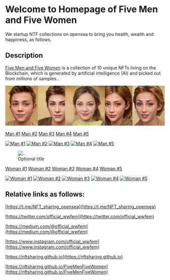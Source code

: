 
# Welcome to Homepage of Five Men and Five Women
We startup NTF collections on opensea to bring you health, wealth and happiness, as follows.
 
## Description
[Five Men and Five Women](https://opensea.io/collection/five-men-and-five-women) is a collection of 10 unique NFTs living on the Blockchain, which is generated by artificial intelligence (AI) and picked out from millions of samples..

[![five-men-and-five-women](/logo/Banner.png)](https://opensea.io/collection/five-men-and-five-women)

[Man #1](https://opensea.io/assets/ethereum/0x495f947276749ce646f68ac8c248420045cb7b5e/75684477058948958895532384377069773609087076397756298439441439561161199593232)
[Man #2](https://opensea.io/assets/ethereum/0x495f947276749ce646f68ac8c248420045cb7b5e/75684477058948958895532384377069773609087076397756298439441439562260711221008)
[Man #3](https://opensea.io/assets/ethereum/0x495f947276749ce646f68ac8c248420045cb7b5e/75684477058948958895532384377069773609087076397756298439441439563360222848784)
[Man #4](https://opensea.io/assets/ethereum/0x495f947276749ce646f68ac8c248420045cb7b5e/75684477058948958895532384377069773609087076397756298439441439564459734476560)
[Man #5](https://opensea.io/assets/ethereum/0x495f947276749ce646f68ac8c248420045cb7b5e/75684477058948958895532384377069773609087076397756298439441439565559246104336)

[<img alt="Man #1" src="https://i.seadn.io/gcs/files/e5bb62515ea7b3ef99f216441ab7efdf.png" width="100px">](https://opensea.io/assets/ethereum/0x495f947276749ce646f68ac8c248420045cb7b5e/75684477058948958895532384377069773609087076397756298439441439561161199593232)
[<img alt="Man #2" src="https://i.seadn.io/gcs/files/41d5d3fbd4c524faaa0c11f681b9ac75.png" width="100px">](https://opensea.io/assets/ethereum/0x495f947276749ce646f68ac8c248420045cb7b5e/75684477058948958895532384377069773609087076397756298439441439562260711221008)
[<img alt="Man #3" src="https://i.seadn.io/gcs/files/b5e47f8a9859268f8a20aa398be77ce8.png" width="100px">](https://opensea.io/assets/ethereum/0x495f947276749ce646f68ac8c248420045cb7b5e/75684477058948958895532384377069773609087076397756298439441439563360222848784)
[<img alt="Man #4" src="https://i.seadn.io/gcs/files/d93d544ff2ed2143a1f447839c717fe3.png" width="100px">](https://opensea.io/assets/ethereum/0x495f947276749ce646f68ac8c248420045cb7b5e/75684477058948958895532384377069773609087076397756298439441439564459734476560)
[<img alt="Man #5" src="https://i.seadn.io/gcs/files/dbfb32259b9f34a609c32f975ccfbdf6.png" width="100px">](https://opensea.io/assets/ethereum/0x495f947276749ce646f68ac8c248420045cb7b5e/75684477058948958895532384377069773609087076397756298439441439565559246104336)



<figure>
  <img src=".." alt=".." title="Optional title" />
  <figcaption>Optional title</figcaption>
</figure>


[Woman #1](https://opensea.io/assets/ethereum/0x495f947276749ce646f68ac8c248420045cb7b5e/75684477058948958895532384377069773609087076397756298439441439566658757732112)
[Woman #2](https://opensea.io/assets/ethereum/0x495f947276749ce646f68ac8c248420045cb7b5e/75684477058948958895532384377069773609087076397756298439441439567758269359888)
[Woman #3](https://opensea.io/assets/ethereum/0x495f947276749ce646f68ac8c248420045cb7b5e/75684477058948958895532384377069773609087076397756298439441439568857780987664)
[Woman #4](https://opensea.io/assets/ethereum/0x495f947276749ce646f68ac8c248420045cb7b5e/75684477058948958895532384377069773609087076397756298439441439569957292615440)
[Woman #5](https://opensea.io/assets/ethereum/0x495f947276749ce646f68ac8c248420045cb7b5e/75684477058948958895532384377069773609087076397756298439441439571056804243216)

[<img alt="Woman #1" src="https://i.seadn.io/gcs/files/1918154c54c0ad9598f902fde9f2473c.png" width="50px">](https://opensea.io/assets/ethereum/0x495f947276749ce646f68ac8c248420045cb7b5e/75684477058948958895532384377069773609087076397756298439441439566658757732112)
[<img alt="Woman #2" src="https://i.seadn.io/gcs/files/3678ecee5777f979ca7c59b7571b2aa7.png" width="50px">](https://opensea.io/assets/ethereum/0x495f947276749ce646f68ac8c248420045cb7b5e/75684477058948958895532384377069773609087076397756298439441439567758269359888)
[<img alt="Woman #3" src="https://i.seadn.io/gcs/files/866100072aced544aea706e53bea6709.png" width="50px">](https://opensea.io/assets/ethereum/0x495f947276749ce646f68ac8c248420045cb7b5e/75684477058948958895532384377069773609087076397756298439441439568857780987664)
[<img alt="Woman #4" src="https://i.seadn.io/gcs/files/10c40992ac1af4cf6edd78fa86ca7c29.png" width="50px">](https://opensea.io/assets/ethereum/0x495f947276749ce646f68ac8c248420045cb7b5e/75684477058948958895532384377069773609087076397756298439441439569957292615440)
[<img alt="Woman #5" src="https://i.seadn.io/gcs/files/5bbb198549b1e7ea7d55c96dbe6089c7.png" width="50px">](https://opensea.io/assets/ethereum/0x495f947276749ce646f68ac8c248420045cb7b5e/75684477058948958895532384377069773609087076397756298439441439571056804243216)

## Relative links as follows:

[https://t.me/NFT_sharing_opensea](https://t.me/NFT_sharing_opensea)

[https://twitter.com/official_wwfem](https://twitter.com/official_wwfem)

[https://medium.com/@official_wwfem](https://medium.com/@official_wwfem)

[https://www.instagram.com/official_wwfem](https://www.instagram.com/official_wwfem)

[https://nftsharing.github.io](https://nftsharing.github.io)

[https://nftsharing.github.io/FiveMenFiveWomen](https://nftsharing.github.io/FiveMenFiveWomen)


